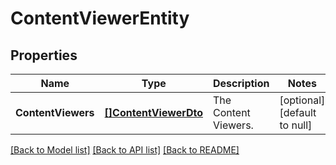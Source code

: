 # ContentViewerEntity

## Properties
Name | Type | Description | Notes
------------ | ------------- | ------------- | -------------
**ContentViewers** | [**[]ContentViewerDto**](ContentViewerDTO.md) | The Content Viewers. | [optional] [default to null]

[[Back to Model list]](../README.md#documentation-for-models) [[Back to API list]](../README.md#documentation-for-api-endpoints) [[Back to README]](../README.md)

